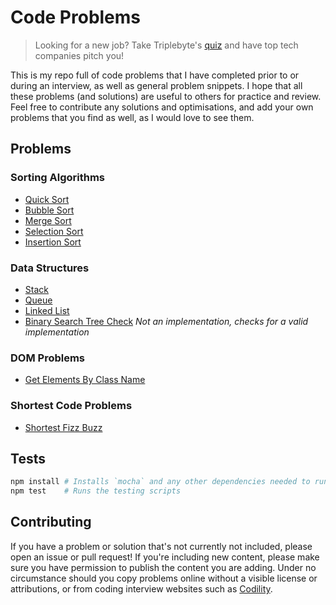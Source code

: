 # Code Problems

> Looking for a new job? Take Triplebyte's [quiz](https://triplebyte.com/a/QW7kzKo/d) and have top tech companies pitch you!

This is my repo full of code problems that I have completed prior to or during an interview, as well as general problem snippets. I hope that all these problems (and solutions) are useful to others for practice and review. Feel free to contribute any solutions and optimisations, and add your own problems that you find as well, as I would love to see them.

## Problems

### Sorting Algorithms

* [Quick Sort](https://github.com/blakeembrey/code-problems/tree/master/problems/quick-sort)
* [Bubble Sort](https://github.com/blakeembrey/code-problems/tree/master/problems/bubble-sort)
* [Merge Sort](https://github.com/blakeembrey/code-problems/tree/master/problems/merge-sort)
* [Selection Sort](https://github.com/blakeembrey/code-problems/tree/master/problems/selection-sort)
* [Insertion Sort](https://github.com/blakeembrey/code-problems/tree/master/problems/insertion-sort)

### Data Structures

* [Stack](https://github.com/blakeembrey/code-problems/tree/master/problems/stack)
* [Queue](https://github.com/blakeembrey/code-problems/tree/master/problems/queue)
* [Linked List](https://github.com/blakeembrey/code-problems/tree/master/problems/linked-list)
* [Binary Search Tree Check](https://github.com/blakeembrey/code-problems/tree/master/problems/binary-search-tree-check) *Not an implementation, checks for a valid implementation*

### DOM Problems

* [Get Elements By Class Name](https://github.com/blakeembrey/code-problems/tree/master/problems/get-elements-by-class-name)

### Shortest Code Problems

* [Shortest Fizz Buzz](https://github.com/blakeembrey/code-problems/tree/master/problems/shortest-fizz-buzz)

## Tests

```sh
npm install # Installs `mocha` and any other dependencies needed to run
npm test    # Runs the testing scripts
```

## Contributing

If you have a problem or solution that's not currently not included, please open an issue or pull request! If you're including new content, please make sure you have permission to publish the content you are adding. Under no circumstance should you copy problems online without a visible license or attributions, or from coding interview websites such as [Codility](https://codility.com/).
